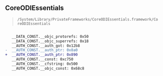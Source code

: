 ## CoreODIEssentials

> `/System/Library/PrivateFrameworks/CoreODIEssentials.framework/CoreODIEssentials`

```diff

   __DATA_CONST.__objc_protorefs: 0x50
   __DATA_CONST.__objc_superrefs: 0x18
   __AUTH_CONST.__auth_got: 0x12b8
-  __AUTH_CONST.__auth_ptr: 0x8a0
+  __AUTH_CONST.__auth_ptr: 0x890
   __AUTH_CONST.__const: 0xc750
   __AUTH_CONST.__cfstring: 0x500
   __AUTH_CONST.__objc_const: 0x68c8

```
